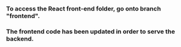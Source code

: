 ### To access the React front-end folder, go onto branch "frontend".
### The frontend code has been updated in order to serve the backend.
